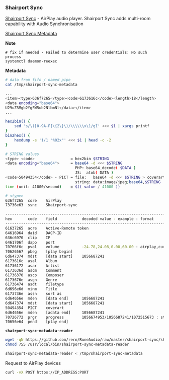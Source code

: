 ### Shairport Sync
[Shairport Sync](https://github.com/mikebrady/shairport-sync) - AirPlay audio player. Shairport Sync adds multi-room capability with Audio Synchronisation

[Shairport Sync Metadata](https://github.com/mikebrady/shairport-sync-metadata-reader)

**Note**
```
# fix if needed - Failed to determine user credentials: No such process
systemctl daemon-reexec
```

**Metadata**
```sh
# data from fifo / named pipe
cat /tmp/shairport-sync-metadata

...
<item><type>636f7265</type><code>6173616c</code><length>18</length>
<data encoding="base64">
U29uZ3Mgb2YgSW5ub2NlbmNl</data></item>
...

hex2bin() {
	sed 's/\([0-9A-F]\{2\}\)/\\\\\\x\1/gI' <<< $1 | xargs printf
}
bin2hex() {
	hexdump -e '1/1 "%02x"' <<< $1 | head -c -2
}

# STRING values
<type> <code>                = hex2bin $STRING
<data encoding="base64">     = base64 -d <<< $STRING
                               PHP: base64_decode( $DATA )
                               JS:  atob( DATA )
<code>50494354</code> - PICT = file:   base64 -d <<< $STRING > coverart.jpg
                               string: data:image/jpeg;base64,$STRING
time (unit: 41000/second)    = $(( value / 41000 ))

# <type>
636f7265  core    AirPlay
73736e63  ssnc    Shairport-sync

----------------------------------------------------------------------------------
hex       code    field           decoded value - example : format
----------------------------------------------------------------------------------
61637265  acre    Active-Remote token
64616964  daid    DACP-ID
636c6970  clip    IP
6461706f  dapo    port
70766f6c  pvol    volume          -24.78,24.08,0.00,60.00 : airplay,current,limitH,limitL
70626567  pbeg    [play begin]				 
6d647374  mdst    [data start]    1056687241
6173616c  asal    Album
61736172  asar    Artist
6173636d  ascm    Comment
61736370  ascp    Composer
6173676e  asgn    Genre
61736474  asdt    filetype
6d696e6d  minm    Title
6173736e  assn    sort as
6d64656e  mden    [data end]      1056687241
6d647374  mdst    [data start]    1056687241
50494354  PICT    coverart
6d64656e  mden    [adata end]     1056687241
70726772  prgr    progress        1056674953/1056687241/1072515673 : start/current/end
70656e64  pend    [play end]
```

**`shairport-sync-metadata-reader`**
```sh
wget -qN https://github.com/rern/RuneAudio/raw/master/shairport-sync/shairport-sync-metadata-reader -P /usr/local/bin
chmod 755 /usr/local/bin/shairport-sync-metadata-reader

shairport-sync-metadata-reader < /tmp/shairport-sync-metadata
```

Request to AirPlay devices
```sh
curl -vX POST https://IP_ADDRESS:PORT
```
